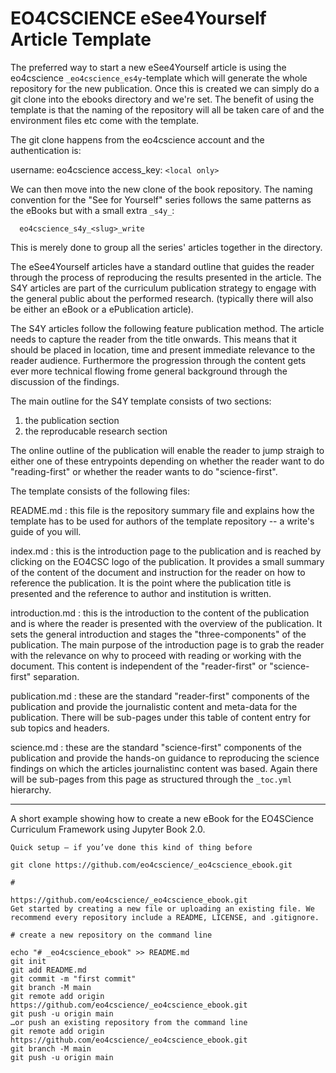 # EO4CSCIENCE eSee4Yourself Article Template

The preferred way to start a new eSee4Yourself article is using the eo4cscience `_eo4cscience_es4y`-template which will generate the whole repository for the new publication. Once this is created we can simply do a git clone into the ebooks directory and we're set. The benefit of using the template is that the naming of the repository will all be taken care of and the environment files etc come with the template.

The git clone happens from the eo4cscience account and the authentication is:

username:       eo4cscience
access_key:     `<local only>`

We can then move into the new clone of the book repository. The naming convention for the "See for Yourself" series follows the same patterns as the eBooks but with a small extra `_s4y_`:

```
  eo4cscience_s4y_<slug>_write
```

This is merely done to group all the series' articles together in the directory.

The eSee4Yourself articles have a standard outline that guides the reader through the process of reproducing the results presented in the article. The S4Y articles are part of the curriculum publication strategy to engage with the general public about the performed research. (typically there will also be either an eBook or a ePublication article).

The S4Y articles follow the following feature publication method. The article needs to capture the reader from the title onwards. This means that it should be placed in location, time and present immediate relevance to the reader audience. Furthermore the progression through the content gets ever more technical flowing frome general background through the discussion of the findings.

The main outline for the S4Y template consists of two sections:

1. the publication section
1. the reproducable research section

The online outline of the publication will enable the reader to jump straigh to either one of these entrypoints depending on whether the reader want to do "reading-first" or whether the reader wants to do "science-first".

The template consists of the following files:

README.md
: this file is the repository summary file and explains how the template has to be used for authors of the template repository -- a write's guide of you will.

index.md
: this is the introduction page to the publication and is reached by clicking on the EO4CSC logo of the publication. It provides a small summary of the content of the document and instruction for the reader on how to reference the publication. It is the point where the publication title is presented and the reference to author and institution is written.

introduction.md
: this is the introduction to the content of the publication and is where the reader is presented with the overview of the publication. It sets the general introduction and stages the "three-components" of the publication. The main purpose of the introduction page is to grab the reader with the relevance on why to proceed with reading or working with the document. This content is independent of the "reader-first" or "science-first" separation.

publication.md
: these are the standard "reader-first" components of the publication and provide the journalistic content and meta-data for the publication. There will be sub-pages under this table of content entry for sub topics and headers.

science.md
: these are the standard "science-first" components of the publication and provide the hands-on guidance to reproducing the science findings on which the articles journalistinc content was based. Again there will be sub-pages from this page as structured through the `_toc.yml` hierarchy. 

---




A short example showing how to create a new eBook for the EO4SCience Curriculum Framework using Jupyter Book 2.0.

```
Quick setup — if you’ve done this kind of thing before

git clone https://github.com/eo4cscience/_eo4cscience_ebook.git

# 

https://github.com/eo4cscience/_eo4cscience_ebook.git
Get started by creating a new file or uploading an existing file. We recommend every repository include a README, LICENSE, and .gitignore.

# create a new repository on the command line

echo "# _eo4cscience_ebook" >> README.md
git init
git add README.md
git commit -m "first commit"
git branch -M main
git remote add origin https://github.com/eo4cscience/_eo4cscience_ebook.git
git push -u origin main
…or push an existing repository from the command line
git remote add origin https://github.com/eo4cscience/_eo4cscience_ebook.git
git branch -M main
git push -u origin main
```